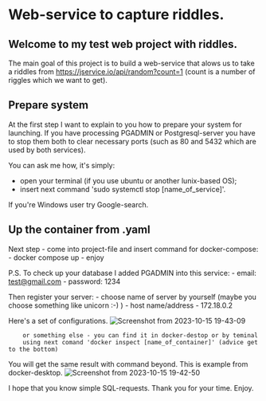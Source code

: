 
# Web-service to capture riddles.

## Welcome to my test web project with riddles.

The main goal of this project is to build a web-service that alows us to take a riddles from https://jservice.io/api/random?count=1 (count is a number of riggles which we want to get).

## Prepare system

At the first step I want to explain to you how to prepare your system for launching.
If you have processing PGADMIN or Postgresql-server you have to stop them both to clear necessary ports (such as 80 and 5432 which are used by both services).

You can ask me how, it's simply:
 - open your terminal (if you use ubuntu or another lunix-based OS);
 - insert next command 'sudo systemctl stop [name_of_service]'.
 
 If you're Windows user try Google-search.

## Up the container from .yaml
 
 Next step - come into project-file and insert command for docker-compose:
 	- docker compose up
 	- enjoy
 	
P.S.
	To check up your database I added PGADMIN into this service:
	- email: test@gmail.com
	- password: 1234
	
Then register your server:
	- choose name of server by yourself (maybe you choose something like unicorn :-) )
	- host name/address - 172.18.0.2

 Here's a set of configurations.
 ![Screenshot from 2023-10-15 19-43-09](https://github.com/GorRatsy/riddles_capture/assets/93947333/1c86ff98-612f-4075-966f-b9f060058e9f)

		or something else - you can find it in docker-destop or by teminal
		using next comand 'docker inspect [name_of_container]' (advice get to the bottom)

  You will get the same result with command beyond. This is example from docker-desktop.
  ![Screenshot from 2023-10-15 19-42-50](https://github.com/GorRatsy/riddles_capture/assets/93947333/a82024a7-a7cf-4f94-adc3-23fd66981f78)

		

I hope that you know simple SQL-requests.
Thank you for your time. Enjoy.

